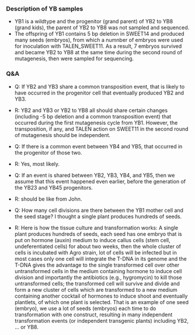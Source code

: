 ### Description of YB samples
* YB1 is a wildtype and the progenitor (grand parent) of YB2 to YB8 (grand kids), the parent of YB2 to YB8 was not sampled and sequenced.
* The offspring of YB1 contains 5 bp deletion in SWEET14 and produced many seeds (embryos), from which a numnber of embryos were used for inoculation with TALEN_SWEET11. As a result, 7 embryos survived and became YB2 to YB8 at the same time during the second round of mutagenesis, then were sampled for sequencing.

### Q&A
* Q: If YB2 and YB3 share a common transposition event, that is likely to have occurred in the progenitor cell that eventually produced YB2 and YB3.
*  R: YB2 and YB3 or YB2 to YB8 all should share certain changes (including -5 bp deletion and a common transposition event) that occurred during the first mutagenesis cycle from YB1. However, the transposition, if any, and TALEN action on SWEET11 in the second round of mutagenesis should be independent.

* Q: If there is a common event between YB4 and YB5, that occurred in the progenitor of those two.
* R: Yes, most likely.

* Q: If an event is shared between YB2, YB3, YB4, and YB5, then we assume that this event happened even earlier, before the generation of the YB23 and YB45 progenitors.
* R: should be like from John.

* Q: How many cell divisions are there between the YB1 mother cell and the seed stage?  I thought a single plant produces hundreds of seeds.
* R: Here is how the tissue culture and transformation works:
A single plant produces hundreds of seeds, each seed has one embryo that is put on hormone (auxin) medium to induce callus cells (stem cell, undeferentiated cells) for about two weeks, then the whole cluster of cells is incubated with Agro strain, lot of cells will be infected but in most cases only one cell will integrate the T-DNA in its genome and the T-DNA gives the advantage to the single transformed cell over other untransformed cells in the medium containing hormone to induce cell division and importantly the antibiotics (e.g., hygromycin) to kill those untransformed cells; the transformed cell will survive and divide and form a new cluster of cells which are transformed to a new medium containing another cocktail of hormones to induce shoot and eventually plantlets, of which one plant is selected. That is an example of one seed (embryo), we use a lot of seeds (embryos) each time to do transformation with one construct, resulting in many independent transformation events (or independent transgenic plants) including YB2, ... or YB8.

